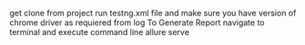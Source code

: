 get clone from project
run testng.xml file and make sure you have version of chrome driver as requiered from log
To Generate Report navigate to terminal and execute command line allure serve <Absolute path of allure report>
